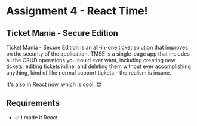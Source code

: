 # Assignment 4 - React Time!

## Ticket Mania - Secure Edition

Ticket Mania - Secure Edition is an all-in-one ticket solution that improves on the security of the application. TMSE is a single-page app that includes all the CRUD operations you could ever want, including creating new tickets, editing tickets inline, and deleting them without ever accomplishing anything, kind of like normal support tickets - the realism is insane.

It's also in React now, which is cool. 😎

## Requirements

- ✅ I made it React.
